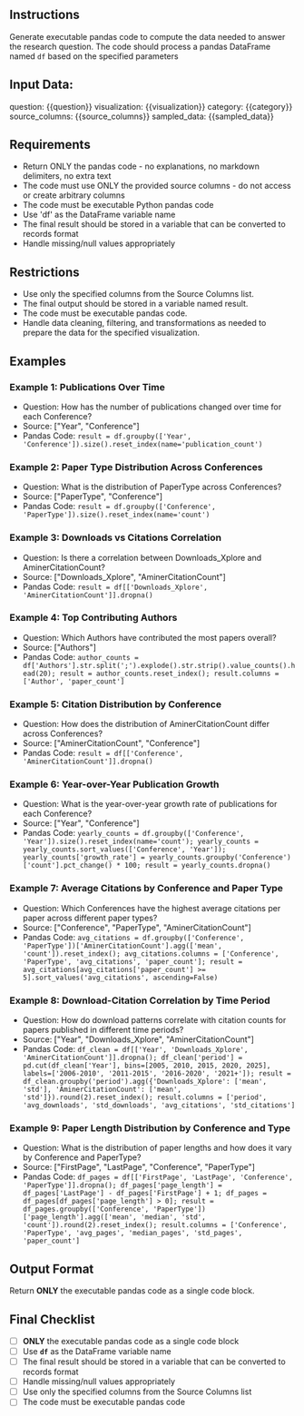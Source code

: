 ## Instructions
Generate executable pandas code to compute the data needed to answer the research question. The code should process a pandas DataFrame named `df` based on the specified parameters

## Input Data:
question: {{question}}
visualization: {{visualization}}
category: {{category}}
source_columns: {{source_columns}}
sampled_data: {{sampled_data}}

## Requirements
- Return ONLY the pandas code - no explanations, no markdown delimiters, no extra text
- The code must use ONLY the provided source columns - do not access or create arbitrary columns
- The code must be executable Python pandas code
- Use 'df' as the DataFrame variable name
- The final result should be stored in a variable that can be converted to records format
- Handle missing/null values appropriately

## Restrictions
- Use only the specified columns from the Source Columns list.
- The final output should be stored in a variable named result.
- The code must be executable pandas code.
- Handle data cleaning, filtering, and transformations as needed to prepare the data for the specified visualization.

## Examples
### Example 1: Publications Over Time
- Question: How has the number of publications changed over time for each Conference?
- Source: ["Year", "Conference"]
- Pandas Code: `result = df.groupby(['Year', 'Conference']).size().reset_index(name='publication_count')`

### Example 2: Paper Type Distribution Across Conferences
- Question: What is the distribution of PaperType across Conferences?
- Source: ["PaperType", "Conference"]
- Pandas Code: `result = df.groupby(['Conference', 'PaperType']).size().reset_index(name='count')`

### Example 3: Downloads vs Citations Correlation
- Question: Is there a correlation between Downloads_Xplore and AminerCitationCount?
- Source: ["Downloads_Xplore", "AminerCitationCount"]
- Pandas Code: `result = df[['Downloads_Xplore', 'AminerCitationCount']].dropna()`

### Example 4: Top Contributing Authors
- Question: Which Authors have contributed the most papers overall?
- Source: ["Authors"]
- Pandas Code: `author_counts = df['Authors'].str.split(';').explode().str.strip().value_counts().head(20); result = author_counts.reset_index(); result.columns = ['Author', 'paper_count']`

### Example 5: Citation Distribution by Conference
- Question: How does the distribution of AminerCitationCount differ across Conferences?
- Source: ["AminerCitationCount", "Conference"]
- Pandas Code: `result = df[['Conference', 'AminerCitationCount']].dropna()`

### Example 6: Year-over-Year Publication Growth
- Question: What is the year-over-year growth rate of publications for each Conference?
- Source: ["Year", "Conference"]
- Pandas Code: `yearly_counts = df.groupby(['Conference', 'Year']).size().reset_index(name='count'); yearly_counts = yearly_counts.sort_values(['Conference', 'Year']); yearly_counts['growth_rate'] = yearly_counts.groupby('Conference')['count'].pct_change() * 100; result = yearly_counts.dropna()`

### Example 7: Average Citations by Conference and Paper Type
- Question: Which Conferences have the highest average citations per paper across different paper types?
- Source: ["Conference", "PaperType", "AminerCitationCount"]
- Pandas Code: `avg_citations = df.groupby(['Conference', 'PaperType'])['AminerCitationCount'].agg(['mean', 'count']).reset_index(); avg_citations.columns = ['Conference', 'PaperType', 'avg_citations', 'paper_count']; result = avg_citations[avg_citations['paper_count'] >= 5].sort_values('avg_citations', ascending=False)`

### Example 8: Download-Citation Correlation by Time Period
- Question: How do download patterns correlate with citation counts for papers published in different time periods?
- Source: ["Year", "Downloads_Xplore", "AminerCitationCount"]
- Pandas Code: `df_clean = df[['Year', 'Downloads_Xplore', 'AminerCitationCount']].dropna(); df_clean['period'] = pd.cut(df_clean['Year'], bins=[2005, 2010, 2015, 2020, 2025], labels=['2006-2010', '2011-2015', '2016-2020', '2021+']); result = df_clean.groupby('period').agg({'Downloads_Xplore': ['mean', 'std'], 'AminerCitationCount': ['mean', 'std']}).round(2).reset_index(); result.columns = ['period', 'avg_downloads', 'std_downloads', 'avg_citations', 'std_citations']`

### Example 9: Paper Length Distribution by Conference and Type
- Question: What is the distribution of paper lengths and how does it vary by Conference and PaperType?
- Source: ["FirstPage", "LastPage", "Conference", "PaperType"]
- Pandas Code: `df_pages = df[['FirstPage', 'LastPage', 'Conference', 'PaperType']].dropna(); df_pages['page_length'] = df_pages['LastPage'] - df_pages['FirstPage'] + 1; df_pages = df_pages[df_pages['page_length'] > 0]; result = df_pages.groupby(['Conference', 'PaperType'])['page_length'].agg(['mean', 'median', 'std', 'count']).round(2).reset_index(); result.columns = ['Conference', 'PaperType', 'avg_pages', 'median_pages', 'std_pages', 'paper_count']`

## Output Format
Return **ONLY** the executable pandas code as a single code block.

## Final Checklist
- [ ] **ONLY** the executable pandas code as a single code block
- [ ] Use **`df`** as the DataFrame variable name
- [ ] The final result should be stored in a variable that can be converted to records format
- [ ] Handle missing/null values appropriately
- [ ] Use only the specified columns from the Source Columns list
- [ ] The code must be executable pandas code
